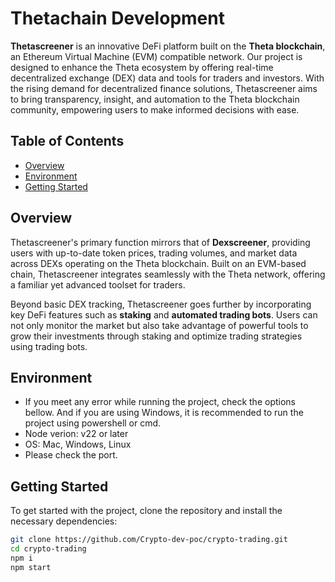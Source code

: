 # Thetachain Development

**Thetascreener** is an innovative DeFi platform built on the **Theta blockchain**, an Ethereum Virtual Machine (EVM) compatible network. Our project is designed to enhance the Theta ecosystem by offering real-time decentralized exchange (DEX) data and tools for traders and investors. With the rising demand for decentralized finance solutions, Thetascreener aims to bring transparency, insight, and automation to the Theta blockchain community, empowering users to make informed decisions with ease.

## Table of Contents
- [Overview](#overview)
- [Environment](#environment)
- [Getting Started](#getting-started)

## Overview

Thetascreener's primary function mirrors that of **Dexscreener**, providing users with up-to-date token prices, trading volumes, and market data across DEXs operating on the Theta blockchain. Built on an EVM-based chain, Thetascreener integrates seamlessly with the Theta network, offering a familiar yet advanced toolset for traders.

Beyond basic DEX tracking, Thetascreener goes further by incorporating key DeFi features such as **staking** and **automated trading bots**. Users can not only monitor the market but also take advantage of powerful tools to grow their investments through staking and optimize trading strategies using trading bots.

## Environment

- If you meet any error while running the project, check the options bellow. 
And if you are using Windows, it is recommended to run the project using powershell or cmd.
- Node verion: v22 or later
- OS: Mac, Windows, Linux
- Please check the port.

## Getting Started

To get started with the project, clone the repository and install the necessary dependencies:

```bash
git clone https://github.com/Crypto-dev-poc/crypto-trading.git
cd crypto-trading
npm i
npm start
